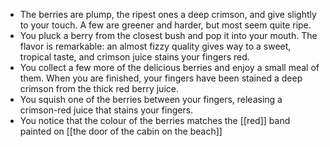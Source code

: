 - The berries are plump, the ripest ones a deep crimson, and give slightly to your touch. A few are greener and harder, but most seem quite ripe.
- You pluck a berry from the closest bush and pop it into your mouth. The flavor is remarkable: an almost fizzy quality gives way to a sweet, tropical taste, and crimson juice stains your fingers red.
- You collect a few more of the delicious berries and enjoy a small meal of them. When you are finished, your fingers have been stained a deep crimson from the thick red berry juice.
- You squish one of the berries between your fingers, releasing a crimson-red juice that stains your fingers.
- You notice that the colour of the berries matches the [[red]] band painted on [[the door of the cabin on the beach]]